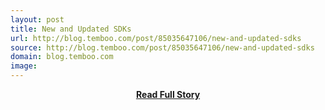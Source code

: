 ```yaml
---
layout: post
title: New and Updated SDKs
url: http://blog.temboo.com/post/85035647106/new-and-updated-sdks
source: http://blog.temboo.com/post/85035647106/new-and-updated-sdks
domain: blog.temboo.com
image: 
---
```


<p></p>
<center><p><a href="http://blog.temboo.com/post/85035647106/new-and-updated-sdks" style='padding:25px; font-sze:18px; font-weight: bold;'>Read Full Story</a></p></center>
